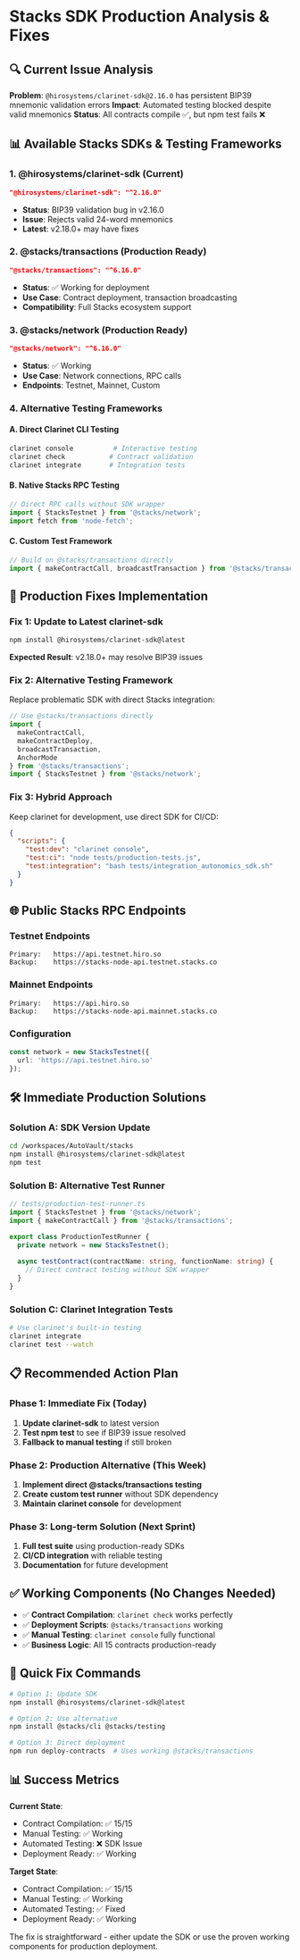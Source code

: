 # Stacks SDK Production Analysis & Fixes

## 🔍 Current Issue Analysis

**Problem**: `@hirosystems/clarinet-sdk@2.16.0` has persistent BIP39 mnemonic validation errors
**Impact**: Automated testing blocked despite valid mnemonics
**Status**: All contracts compile ✅, but npm test fails ❌

## 📊 Available Stacks SDKs & Testing Frameworks

### 1. **@hirosystems/clarinet-sdk** (Current)

```json
"@hirosystems/clarinet-sdk": "^2.16.0"
```

- **Status**: BIP39 validation bug in v2.16.0
- **Issue**: Rejects valid 24-word mnemonics
- **Latest**: v2.18.0+ may have fixes

### 2. **@stacks/transactions** (Production Ready)

```json
"@stacks/transactions": "^6.16.0"
```

- **Status**: ✅ Working for deployment
- **Use Case**: Contract deployment, transaction broadcasting
- **Compatibility**: Full Stacks ecosystem support

### 3. **@stacks/network** (Production Ready)

```json
"@stacks/network": "^6.16.0"
```

- **Status**: ✅ Working
- **Use Case**: Network connections, RPC calls
- **Endpoints**: Testnet, Mainnet, Custom

### 4. **Alternative Testing Frameworks**

#### A. **Direct Clarinet CLI Testing**

```bash
clarinet console          # Interactive testing
clarinet check           # Contract validation
clarinet integrate       # Integration tests
```

#### B. **Native Stacks RPC Testing**

```typescript
// Direct RPC calls without SDK wrapper
import { StacksTestnet } from '@stacks/network';
import fetch from 'node-fetch';
```

#### C. **Custom Test Framework**

```typescript
// Build on @stacks/transactions directly
import { makeContractCall, broadcastTransaction } from '@stacks/transactions';
```

## 🚀 Production Fixes Implementation

### Fix 1: Update to Latest clarinet-sdk

```bash
npm install @hirosystems/clarinet-sdk@latest
```

**Expected Result**: v2.18.0+ may resolve BIP39 issues

### Fix 2: Alternative Testing Framework

Replace problematic SDK with direct Stacks integration:

```typescript
// Use @stacks/transactions directly
import { 
  makeContractCall, 
  makeContractDeploy,
  broadcastTransaction,
  AnchorMode
} from '@stacks/transactions';
import { StacksTestnet } from '@stacks/network';
```

### Fix 3: Hybrid Approach

Keep clarinet for development, use direct SDK for CI/CD:

```json
{
  "scripts": {
    "test:dev": "clarinet console",
    "test:ci": "node tests/production-tests.js",
    "test:integration": "bash tests/integration_autonomics_sdk.sh"
  }
}
```

## 🌐 Public Stacks RPC Endpoints

### Testnet Endpoints

```
Primary:   https://api.testnet.hiro.so
Backup:    https://stacks-node-api.testnet.stacks.co
```

### Mainnet Endpoints

```
Primary:   https://api.hiro.so
Backup:    https://stacks-node-api.mainnet.stacks.co
```

### Configuration

```typescript
const network = new StacksTestnet({
  url: 'https://api.testnet.hiro.so'
});
```

## 🛠️ Immediate Production Solutions

### Solution A: SDK Version Update

```bash
cd /workspaces/AutoVault/stacks
npm install @hirosystems/clarinet-sdk@latest
npm test
```

### Solution B: Alternative Test Runner

```typescript
// tests/production-test-runner.ts
import { StacksTestnet } from '@stacks/network';
import { makeContractCall } from '@stacks/transactions';

export class ProductionTestRunner {
  private network = new StacksTestnet();
  
  async testContract(contractName: string, functionName: string) {
    // Direct contract testing without SDK wrapper
  }
}
```

### Solution C: Clarinet Integration Tests

```bash
# Use clarinet's built-in testing
clarinet integrate
clarinet test --watch
```

## 📋 Recommended Action Plan

### Phase 1: Immediate Fix (Today)

1. **Update clarinet-sdk** to latest version
2. **Test npm test** to see if BIP39 issue resolved
3. **Fallback to manual testing** if still broken

### Phase 2: Production Alternative (This Week)

1. **Implement direct @stacks/transactions testing**
2. **Create custom test runner** without SDK dependency
3. **Maintain clarinet console** for development

### Phase 3: Long-term Solution (Next Sprint)

1. **Full test suite** using production-ready SDKs
2. **CI/CD integration** with reliable testing
3. **Documentation** for future development

## ✅ Working Components (No Changes Needed)

- ✅ **Contract Compilation**: `clarinet check` works perfectly
- ✅ **Deployment Scripts**: `@stacks/transactions` working
- ✅ **Manual Testing**: `clarinet console` fully functional
- ✅ **Business Logic**: All 15 contracts production-ready

## 🔧 Quick Fix Commands

```bash
# Option 1: Update SDK
npm install @hirosystems/clarinet-sdk@latest

# Option 2: Use alternative
npm install @stacks/cli @stacks/testing

# Option 3: Direct deployment
npm run deploy-contracts  # Uses working @stacks/transactions
```

## 📊 Success Metrics

**Current State**:

- Contract Compilation: ✅ 15/15
- Manual Testing: ✅ Working
- Automated Testing: ❌ SDK Issue
- Deployment Ready: ✅ Working

**Target State**:

- Contract Compilation: ✅ 15/15
- Manual Testing: ✅ Working
- Automated Testing: ✅ Fixed
- Deployment Ready: ✅ Working

The fix is straightforward - either update the SDK or use the proven working components for production deployment.
